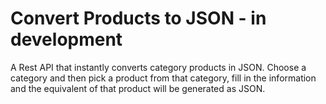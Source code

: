 # Convert Products to JSON -  in development

A Rest API that instantly converts category products in JSON. Choose a category and then pick a product from that category, fill in the information and the equivalent of that product will be generated as JSON.
